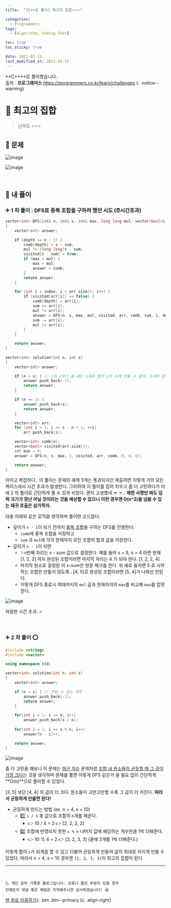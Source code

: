 ```yaml
---
title:  "[C++로 풀이] 최고의 집합⭐⭐⭐" 

categories:
  - Programmers
tags:
  - [Algorithm, Coding Test]

toc: true
toc_sticky: true

date: 2021-02-15
last_modified_at: 2021-02-15
---
```

**C++**로 풀이했습니다.  
출처 : **프로그래머스** <https://programmers.co.kr/learn/challenges>
{: .notice--warning}

# 📌 최고의 집합

> 난이도 ⭐⭐⭐

## 🚀 문제

![image](https://user-images.githubusercontent.com/42318591/107913644-24f09b80-6fa4-11eb-8b01-5ce99aa9f2e5.png)

![image](https://user-images.githubusercontent.com/42318591/107913654-2ae67c80-6fa4-11eb-9af5-4a255dff0b2b.png)


<br>

## 🚀 내 풀이

### ✈ 1 차 풀이 : DFS로 중복 조합을 구하려 했던 시도 (⏰시간초과)

```cpp
vector<int> DFS(int& n, int& s, int& max, long long mul, vector<bool>& visited, vector<int>& arr, vector<int> comb, int sum, int index, int depth)
{
    vector<int> answer;

    if (depth == n - 1) {
        comb[depth] = s - sum;
        mul *= (long long)s - sum;
        visited[s - sum] = true;
        if (max < mul) {
            max = mul;
            answer = comb;
        } 
        return answer;
    }

    for (int i = index; i < arr.size(); i++) {
        if (visited[arr[i]] == false) {
            comb[depth] = arr[i];
            sum += arr[i];
            mul *= arr[i];
            answer = DFS(n, s, max, mul, visited, arr, comb, sum, i, depth + 1);
            sum -= arr[i];
            mul /= arr[i];
        }
    }

    return answer;
}

vector<int> solution(int n, int s)
{
    vector<int> answer;

    if (n > s) { // n이 s보다 클 때는 n개로 합이 s가 되게 만들 수 없다. 3개의 집합으로 2를 표현한다면 못해도 {1 1 1}로 해야하는데 이는 2를 넘긴다. 
        answer.push_back(-1);
        return answer;
    }

    if (n == 1) {
        answer.push_back(s);
        return answer;
    }

    vector<int> arr;
    for (int i = 1; i <= s - n + 1; ++i)
        arr.push_back(i);

    vector<int> comb(n);
    vector<bool> visited(arr.size());
    int max = 0;
    answer = DFS(n, s, max, 1, visited, arr, comb, 0, 0, 0);

    return answer;
}
```


아이고 복잡하다.. 이 풀이는 문제의 예제 3개는 통과되지만 제출하면 이렇게 거의 모든 케이스에서 시간 초과가 발생한다. 그리하여 이 풀이를 집어 치우고 좀 더 고민하다가 아래 2 차 풀이로 간단하게 풀 수 있게 되었다. 괜히 고생했네 ㅠ ㅜ.. **제한 사항만 봐도 입력 크기가 장난 아닐 것이라는 것을 예상할 수 있으니 이런 경우엔 O(n^2)을 넘을 수 있는 재귀 호출은 삼가하자.**

대충 아래와 같은 로직을 생각하며 풀이한 코드였다.

- 깊이가 `n - 1`이 되기 전까지 <u>중복 조합</u>을 구하는 DFS를 진행한다.
  - `comb`에 중복 조합을 저장하고
  - `sum` 과 `mul`에 각각 현재까지 모인 조합의 합과 곱을 저장한다. 
- 깊이가 `n - 1`이 되면 
  - ✨`n`번째 자리는 *s - sum* 값으로 결정한다. 예를 들어 s = 9, n = 4 라면 현재 [1, 2, 2] 까지 완성된 조합이라면 마지막 자리는 4 가 되야 한다. [1, 2, 2, 4]
  - 마지막 원소로 결정된 이 *s-sum*은 방문 체크를 한다. 위 예로 들자면 5 로 시작하는 조합은 만들지 않도록.. [4, 5]로 완성된 조합이라면 [5, 4]가 나와선 안된다. 
  - 이렇게 DFS 종료시 여태까지의 `mul` 곱과 현재까지의 `max`를 비교해 `max`를 업뎃한다. 

  
![image](https://user-images.githubusercontent.com/42318591/108346596-e61c4900-7222-11eb-9f31-b6cb516fe5b9.png)

처참한 시간 초과..⭐


<br>

### ✈ 2 차 풀이 ⭕

```cpp
#include <string>
#include <vector>

using namespace std;

vector<int> solution(int n, int s)
{
    vector<int> answer;

    if (n > s) { // 만들 수 없는 경우
        answer.push_back(-1);
        return answer;
    }

    for(int i = 1; i <= n; i++)
        answer.push_back(s / n);
    
    for(int i = 1; i <= s % n; i++)
        answer[n - i]++;

    return answer;
}
```

![image](https://user-images.githubusercontent.com/42318591/108346658-f6ccbf00-7222-11eb-9845-cd0b4f3b42fb.png)

좀 더 고민을 해보니 이 문제는 [야근 지수](https://ansohxxn.github.io/programmers/98/) 문제처럼 <u>조합 내 원소들이 균등할 때 그 곱이 가장 크다</u>는 것을 생각하며 문제를 풀면 이렇게 DFS 같은거 쓸 필요 없이 간단하게 **O(n)**으로 풀이할 수 있었다. 

[3, 5] 보단 [4, 4] 의 곱이 더 크다. 원소들이 고만고만할 수록 그 곱이 더 커진다. **따라서 균등하게 만들면 된다!**

- 균등하게 만드는 방법 (ex. n = 4, s = 10)
  - 1️⃣ `s / n` 몫 값으로 조합의 `n`개를 채운다.
    - 👉 10 / 4 = 2 👉 [2, 2, 2, 2]
  - 2️⃣ 조합에 반영되지 못한 `s % n` 나머지 값에 해당하는 개수만큼 1씩 더해준다. 
    - 👉 10 % 4 = 2 👉 [2, 2, 3, 3]  (끝에 2개를 1씩 더해준다.)

이렇게 합이 `s`가 되게끔 할 수 있고 더불어 균등하게 만들어 곱이 최대로 커지게 만들 수 있었다. 따라서 n = 4, s = 10 경우엔 `[2, 2, 3, 3]`이 최고의 집합이 된다.

***
<br>

    🌜 개인 공부 기록용 블로그입니다. 오류나 틀린 부분이 있을 경우 
    언제든지 댓글 혹은 메일로 지적해주시면 감사하겠습니다! 😄

[맨 위로 이동하기](#){: .btn .btn--primary }{: .align-right}